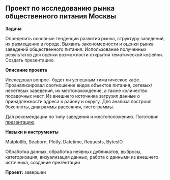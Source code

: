 ## Проект по исследованию рынка общественного питания Москвы


**Задача**   


Определить основные тенденции развития рынка, структуру заведений, их размещение в городе. Выявить закономерности и оценки рынка заведений общественного питания. Использование полученных результатов для оценки возможности открытия тематической кофейни.
Создать презентацию.


**Описание проекта**


Исследовал вопрос- будет ли успешным тиматическое кафе.
Проанализировал соотношение видов объектов питания, сетевых/несетевых заведений, их местонахождение, а также количество посадочных мест. Из внешнего источника загрузил данные о принадлежности адреса к району и округу. Для анализа построил боксплоты, диаграммы рассеяния, гистограммы.


Дал рекомендации по типу заведения и местоположению. Поготовил [презентацию](https://github.com/kolom83/Yandex_Practicum_Data_Analis/blob/main/11%20%D0%9A%D0%B0%D0%BA%20%D1%80%D0%B0%D1%81%D1%81%D0%BA%D0%B0%D0%B7%D0%B0%D1%82%D1%8C%20%D0%B8%D1%81%D1%82%D0%BE%D1%80%D0%B8%D1%8E%20%D1%81%20%D0%BF%D0%BE%D0%BC%D0%BE%D1%89%D1%8C%D1%8E%20%D0%B4%D0%B0%D0%BD%D0%BD%D1%8B%D1%85/%D0%9F%D1%80%D0%BE%D0%B5%D0%BA%D1%82%20%D0%BF%D0%BE%20%D0%B8%D1%81%D1%81%D0%BB%D0%B5%D0%B4%D0%BE%D0%B2%D0%B0%D0%BD%D0%B8%D1%8E%20%D1%80%D1%8B%D0%BD%D0%BA%D0%B0%20%D0%BE%D0%B1%D1%89%D0%B5%D1%81%D1%82%D0%B2%D0%B5%D0%BD%D0%BD%D0%BE%D0%B3%D0%BE%20%D0%BF%D0%B8%D1%82%D0%B0%D0%BD%D0%B8%D1%8F%20%D0%9C%D0%BE%D1%81%D0%BA%D0%B2%D1%8B.pdf).


**Навыки и инструменты**  


 Matplotlib, Seaborn, Plotly, Datetime, Requests, BytesIO


Обработка данных, обработка неявных  дубликатов, выбросы, категоризация, визуализация данных, работа с данными из внешнего источника, создание презентации


**Проект:** завершен

